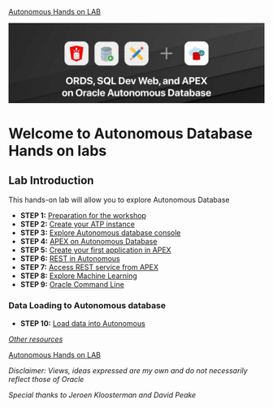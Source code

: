 [Autonomous Hands on LAB](/README.md)

![images](/images/welcome.jpeg)

# Welcome to Autonomous Database Hands on labs #
## Lab Introduction

This hands-on lab will allow you to explore Autonomous Database

- **STEP 1:** [Preparation for the workshop](step1.md)
- **STEP 2:** [Create your ATP instance](step2.md)
- **STEP 3:** [Explore Autonomous database console](step3.md)
- **STEP 4:** [APEX on Autonomous Database](step4.md)
- **STEP 5:** [Create your first application in APEX](step5.md)
- **STEP 6:** [REST in Autonomous](step6.md)
- **STEP 7:** [Access REST service from APEX](step7.md)
- **STEP 8:** [Explore Machine Learning](step8.md)
- **STEP 9:** [Oracle Command Line](step9.md)

### Data Loading to Autonomous database
- **STEP 10:** [Load data into Autonomous](step10.md)




*[Other resources](https://apex.oracle.com/en/learn/tutorials/)*


[Autonomous Hands on LAB](/README.md)

*Disclaimer: Views, ideas expressed are my own and do not necessarily reflect those of Oracle*

*Special thanks to Jeroen Kloosterman and David Peake*
